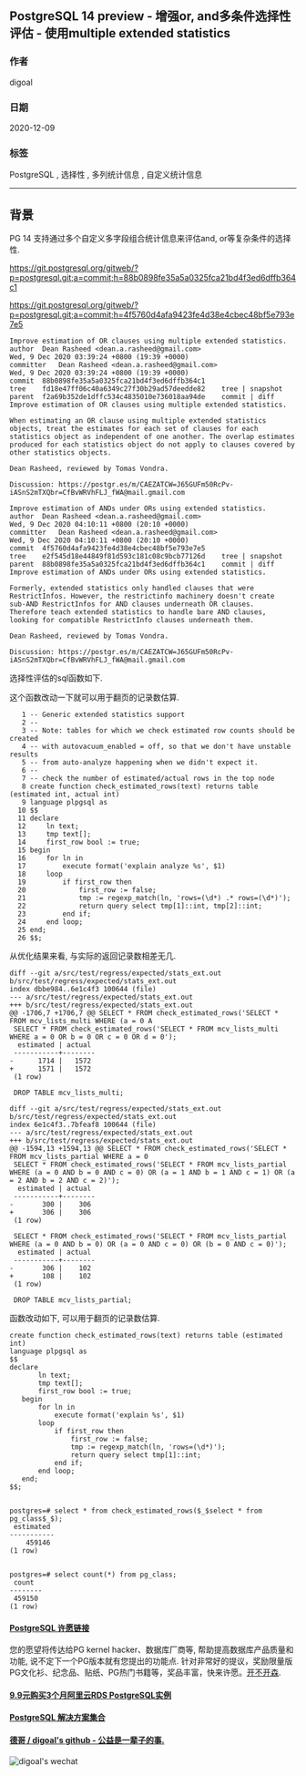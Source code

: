 ## PostgreSQL 14 preview - 增强or, and多条件选择性评估 - 使用multiple extended statistics    
      
### 作者      
digoal      
      
### 日期      
2020-12-09      
      
### 标签      
PostgreSQL , 选择性 , 多列统计信息 , 自定义统计信息       
      
----      
      
## 背景      
PG 14 支持通过多个自定义多字段组合统计信息来评估and, or等复杂条件的选择性.     
    
https://git.postgresql.org/gitweb/?p=postgresql.git;a=commit;h=88b0898fe35a5a0325fca21bd4f3ed6dffb364c1    
    
https://git.postgresql.org/gitweb/?p=postgresql.git;a=commit;h=4f5760d4afa9423fe4d38e4cbec48bf5e793e7e5    
    
```    
Improve estimation of OR clauses using multiple extended statistics.    
author	Dean Rasheed <dean.a.rasheed@gmail.com>	    
Wed, 9 Dec 2020 03:39:24 +0800 (19:39 +0000)    
committer	Dean Rasheed <dean.a.rasheed@gmail.com>	    
Wed, 9 Dec 2020 03:39:24 +0800 (19:39 +0000)    
commit	88b0898fe35a5a0325fca21bd4f3ed6dffb364c1    
tree	fd18e47ff06c40a6349c27f30b29ad57deedde82	tree | snapshot    
parent	f2a69b352de1dffc534c4835010e736018aa94de	commit | diff    
Improve estimation of OR clauses using multiple extended statistics.    
    
When estimating an OR clause using multiple extended statistics    
objects, treat the estimates for each set of clauses for each    
statistics object as independent of one another. The overlap estimates    
produced for each statistics object do not apply to clauses covered by    
other statistics objects.    
    
Dean Rasheed, reviewed by Tomas Vondra.    
    
Discussion: https://postgr.es/m/CAEZATCW=J65GUFm50RcPv-iASnS2mTXQbr=CfBvWRVhFLJ_fWA@mail.gmail.com    
```    
    
```    
Improve estimation of ANDs under ORs using extended statistics.    
author	Dean Rasheed <dean.a.rasheed@gmail.com>	    
Wed, 9 Dec 2020 04:10:11 +0800 (20:10 +0000)    
committer	Dean Rasheed <dean.a.rasheed@gmail.com>	    
Wed, 9 Dec 2020 04:10:11 +0800 (20:10 +0000)    
commit	4f5760d4afa9423fe4d38e4cbec48bf5e793e7e5    
tree	e2f545d18e44849f81d593c181c08c9bcb77126d	tree | snapshot    
parent	88b0898fe35a5a0325fca21bd4f3ed6dffb364c1	commit | diff    
Improve estimation of ANDs under ORs using extended statistics.    
    
Formerly, extended statistics only handled clauses that were    
RestrictInfos. However, the restrictinfo machinery doesn't create    
sub-AND RestrictInfos for AND clauses underneath OR clauses.    
Therefore teach extended statistics to handle bare AND clauses,    
looking for compatible RestrictInfo clauses underneath them.    
    
Dean Rasheed, reviewed by Tomas Vondra.    
    
Discussion: https://postgr.es/m/CAEZATCW=J65GUFm50RcPv-iASnS2mTXQbr=CfBvWRVhFLJ_fWA@mail.gmail.com    
```    
    
选择性评估的sql函数如下.     
    
这个函数改动一下就可以用于翻页的记录数估算.     
    
```    
   1 -- Generic extended statistics support    
   2 --    
   3 -- Note: tables for which we check estimated row counts should be created    
   4 -- with autovacuum_enabled = off, so that we don't have unstable results    
   5 -- from auto-analyze happening when we didn't expect it.    
   6 --    
   7 -- check the number of estimated/actual rows in the top node    
   8 create function check_estimated_rows(text) returns table (estimated int, actual int)    
   9 language plpgsql as    
  10 $$    
  11 declare    
  12     ln text;    
  13     tmp text[];    
  14     first_row bool := true;    
  15 begin    
  16     for ln in    
  17         execute format('explain analyze %s', $1)    
  18     loop    
  19         if first_row then    
  20             first_row := false;    
  21             tmp := regexp_match(ln, 'rows=(\d*) .* rows=(\d*)');    
  22             return query select tmp[1]::int, tmp[2]::int;    
  23         end if;    
  24     end loop;    
  25 end;    
  26 $$;    
```    
    
从优化结果来看, 与实际的返回记录数相差无几.     
    
```    
diff --git a/src/test/regress/expected/stats_ext.out b/src/test/regress/expected/stats_ext.out    
index dbbe984..6e1c4f3 100644 (file)    
--- a/src/test/regress/expected/stats_ext.out    
+++ b/src/test/regress/expected/stats_ext.out    
@@ -1706,7 +1706,7 @@ SELECT * FROM check_estimated_rows('SELECT * FROM mcv_lists_multi WHERE (a = 0 A    
 SELECT * FROM check_estimated_rows('SELECT * FROM mcv_lists_multi WHERE a = 0 OR b = 0 OR c = 0 OR d = 0');    
  estimated | actual     
 -----------+--------    
-      1714 |   1572    
+      1571 |   1572    
 (1 row)    
     
 DROP TABLE mcv_lists_multi;    
```    
    
```    
diff --git a/src/test/regress/expected/stats_ext.out b/src/test/regress/expected/stats_ext.out    
index 6e1c4f3..7bfeaf8 100644 (file)    
--- a/src/test/regress/expected/stats_ext.out    
+++ b/src/test/regress/expected/stats_ext.out    
@@ -1594,13 +1594,13 @@ SELECT * FROM check_estimated_rows('SELECT * FROM mcv_lists_partial WHERE a = 0    
 SELECT * FROM check_estimated_rows('SELECT * FROM mcv_lists_partial WHERE (a = 0 AND b = 0 AND c = 0) OR (a = 1 AND b = 1 AND c = 1) OR (a = 2 AND b = 2 AND c = 2)');    
  estimated | actual     
 -----------+--------    
-       300 |    306    
+       306 |    306    
 (1 row)    
     
 SELECT * FROM check_estimated_rows('SELECT * FROM mcv_lists_partial WHERE (a = 0 AND b = 0) OR (a = 0 AND c = 0) OR (b = 0 AND c = 0)');    
  estimated | actual     
 -----------+--------    
-       306 |    102    
+       108 |    102    
 (1 row)    
     
 DROP TABLE mcv_lists_partial;    
```    
  
函数改动如下, 可以用于翻页的记录数估算.    
  
```  
create function check_estimated_rows(text) returns table (estimated int)    
language plpgsql as    
$$    
declare    
       ln text;    
       tmp text[];    
       first_row bool := true;    
   begin    
       for ln in    
           execute format('explain %s', $1)    
       loop    
           if first_row then    
               first_row := false;    
               tmp := regexp_match(ln, 'rows=(\d*)');    
               return query select tmp[1]::int;    
           end if;    
       end loop;    
   end;    
$$;    
  
  
postgres=# select * from check_estimated_rows($_$select * from pg_class$_$);  
 estimated   
-----------  
    459146  
(1 row)  
  
  
postgres=# select count(*) from pg_class;  
 count    
--------  
 459150  
(1 row)  
```  
    
  
#### [PostgreSQL 许愿链接](https://github.com/digoal/blog/issues/76 "269ac3d1c492e938c0191101c7238216")
您的愿望将传达给PG kernel hacker、数据库厂商等, 帮助提高数据库产品质量和功能, 说不定下一个PG版本就有您提出的功能点. 针对非常好的提议，奖励限量版PG文化衫、纪念品、贴纸、PG热门书籍等，奖品丰富，快来许愿。[开不开森](https://github.com/digoal/blog/issues/76 "269ac3d1c492e938c0191101c7238216").  
  
  
#### [9.9元购买3个月阿里云RDS PostgreSQL实例](https://www.aliyun.com/database/postgresqlactivity "57258f76c37864c6e6d23383d05714ea")
  
  
#### [PostgreSQL 解决方案集合](https://yq.aliyun.com/topic/118 "40cff096e9ed7122c512b35d8561d9c8")
  
  
#### [德哥 / digoal's github - 公益是一辈子的事.](https://github.com/digoal/blog/blob/master/README.md "22709685feb7cab07d30f30387f0a9ae")
  
  
![digoal's wechat](../pic/digoal_weixin.jpg "f7ad92eeba24523fd47a6e1a0e691b59")
  
